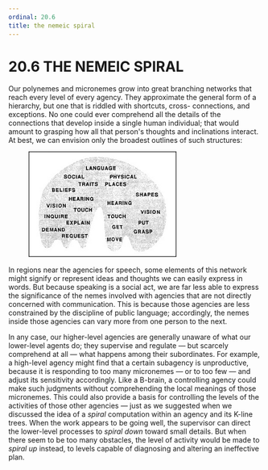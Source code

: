 ```yaml
---
ordinal: 20.6
title: the nemeic spiral
---
```


# 20.6 THE NEMEIC SPIRAL 

<p>Our polynemes and micronemes grow into great branching networks that reach every level of every agency. They approximate the general form of a hierarchy, but one that is riddled with shortcuts, cross- connections, and exceptions. No one could ever comprehend all the details of the connections that develop inside a single human individual; that would amount to grasping how all that person's thoughts and inclinations interact. At best, we can envision only the broadest outlines of such structures:</p>
<figure><img src="../images/ch20/20-4.png"/></figure>
<p>In regions near the agencies for speech, some elements of this network might signify or represent ideas and thoughts we can easily express in words. But because speaking is a social act, we are far less able to express the significance of the nemes involved with agencies that are not directly concerned with communication. This is because those agencies are less constrained by the discipline of public language; accordingly, the nemes inside those agencies can vary more from one person to the next.</p>
<p>In any case, our higher-level agencies are generally unaware of what our lower-level agents do; they supervise and regulate &mdash; but scarcely comprehend at all &mdash; what happens among their subordinates. For example, a high-level agency might find that a certain subagency is unproductive, because it is responding to too many micronemes &mdash; or to too few &mdash; and adjust its sensitivity accordingly. Like a B-brain, a controlling agency could make such judgments without comprehending the local meanings of those micronemes. This could also provide a basis for controlling the levels of the activities of those other agencies &mdash; just as we suggested when we discussed the idea of a <em>spiral</em> computation within an agency and its K-line trees. When the work appears to be going well, the supervisor can direct the lower-level processes to <em>spiral down</em> toward small details. But when there seem to be too many obstacles, the level of activity would be made to <em>spiral up</em> instead, to levels capable of diagnosing and altering an ineffective plan.</p>